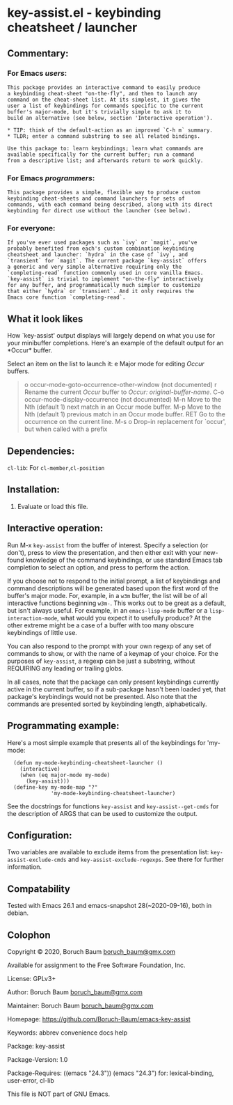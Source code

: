 # key-assist.el - keybinding cheatsheet / launcher

## Commentary:

### For Emacs *users*:

    This package provides an interactive command to easily produce
    a keybinding cheat-sheet "on-the-fly", and then to launch any
    command on the cheat-sheet list. At its simplest, it gives the
    user a list of keybindings for commands specific to the current
    buffer's major-mode, but it's trivially simple to ask it to
    build an alternative (see below, section 'Interactive operation').

    * TIP: think of the default-action as an improved `C-h m` summary.
    * TLDR; enter a command substring to see all related bindings.

    Use this package to: learn keybindings; learn what commands are
    available specifically for the current buffer; run a command
    from a descriptive list; and afterwards return to work quickly.

### For Emacs *programmers*:

    This package provides a simple, flexible way to produce custom
    keybinding cheat-sheets and command launchers for sets of
    commands, with each command being described, along with its direct
    keybinding for direct use without the launcher (see below).

### For everyone:

    If you've ever used packages such as `ivy` or `magit`, you've
    probably benefited from each's custom combination keybinding
    cheatsheet and launcher: `hydra` in the case of `ivy`, and
    `transient` for `magit`. The current package `key-assist` offers
    a generic and very simple alternative requiring only the
    `completing-read` function commonly used in core vanilla Emacs.
    `key-assist` is trivial to implement "on-the-fly" interactively
    for any buffer, and programmatically much simpler to customize
    that either `hydra` or `transient`. And it only requires the
    Emacs core function `completing-read`.

## What it look likes

   How `key-assist' output displays will largely depend on what you
   use for your minibuffer completions. Here's an example of the
   default output for an \*Occur\* buffer.


Select an item on the list to launch it:
  e     Major mode for editing *Occur* buffers.
> o     occur-mode-goto-occurrence-other-window (not documented)
  r     Rename the current *Occur* buffer to *Occur: original-buffer-name*.
  C-o   occur-mode-display-occurrence (not documented)
  M-n   Move to the Nth (default 1) next match in an Occur mode buffer.
  M-p   Move to the Nth (default 1) previous match in an Occur mode buffer.
  RET   Go to the occurrence on the current line.
  M-s o Drop-in replacement for `occur', but when called with a prefix


## Dependencies:

   `cl-lib`: For `cl-member`,`cl-position`

## Installation:

   1) Evaluate or load this file.

## Interactive operation:

   Run M-x `key-assist` from the buffer of interest. Specify a
   selection (or don't), press <TAB> to view the presentation, and
   then either exit with your new-found knowledge of the command
   keybindings, or use standard Emacs tab completion to select an
   option, and press <RETURN> to perform the action.

   If you choose not to respond to the initial prompt, a list of
   keybindings and command descriptions will be generated based upon
   the first word of the buffer's major mode. For, example, in a
   `w3m` buffer, the list will be of all interactive functions
   beginning `w3m-`. This works out to be great as a default, but
   isn't always useful. For example, in an `emacs-lisp-mode` buffer
   or a `lisp-interaction-mode`, what would you expect it to
   usefully produce? At the other extreme might be a case of a
   buffer with too many obscure keybindings of little use.

   You can also respond to the prompt with your own regexp of
   any set of commands to show, or with the name of a keymap of
   your choice. For the purposes of `key-assist`, a regexp can be
   just a substring, without REQUIRING any leading or trailing globs.

   In all cases, note that the package can only present keybindings
   currently active in the current buffer, so if a sub-package
   hasn't been loaded yet, that package's keybindings would not be
   presented. Also note that the commands are presented sorted by
   keybinding length, alphabetically.

## Programmating example:

   Here's a most simple example that presents all of the keybindings
   for 'my-mode:


      (defun my-mode-keybinding-cheatsheet-launcher ()
        (interactive)
        (when (eq major-mode my-mode)
          (key-assist)))
      (define-key my-mode-map "?"
                  'my-mode-keybinding-cheatsheet-launcher)


   See the docstrings for functions `key-assist` and
   `key-assist--get-cmds` for the description of ARGS that can be
   used to customize the output.

## Configuration:

   Two variables are available to exclude items from the
   presentation list: `key-assist-exclude-cmds` and
   `key-assist-exclude-regexps`. See there for further information.

## Compatability

   Tested with Emacs 26.1 and emacs-snapshot 28(~2020-09-16), both
   in debian.

## Colophon

   Copyright © 2020, Boruch Baum <boruch_baum@gmx.com>

   Available for assignment to the Free Software Foundation, Inc.

   License: GPLv3+

   Author: Boruch Baum <boruch_baum@gmx.com>

   Maintainer: Boruch Baum <boruch_baum@gmx.com>

   Homepage: https://github.com/Boruch-Baum/emacs-key-assist

   Keywords: abbrev convenience docs help

   Package: key-assist

   Package-Version: 1.0

   Package-Requires: ((emacs "24.3"))
     (emacs "24.3") for: lexical-binding, user-error, cl-lib

   This file is NOT part of GNU Emacs.
